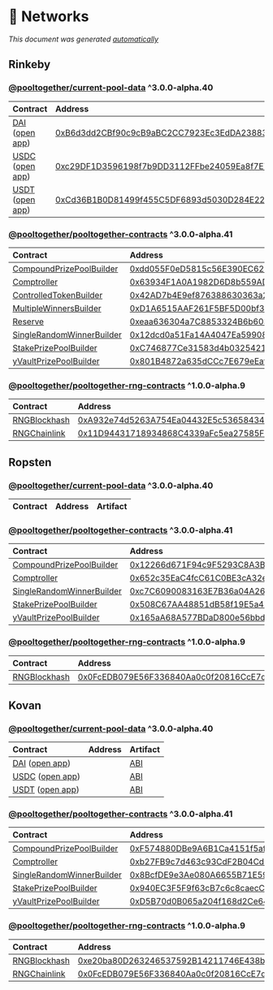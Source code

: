 # 📡 Networks

_This document was generated_ [_automatically_](https://github.com/pooltogether/generate-networks-doc)

## Rinkeby

### [@pooltogether/current-pool-data](https://www.npmjs.com/package/@pooltogether/current-pool-data) ^3.0.0-alpha.40

| Contract | Address | Artifact |
| :--- | :--- | :--- |
| [DAI](https://github.com/pooltogether/pooltogether-pool-contracts/tree/version-3/contracts/prize-pool/PrizePool.sol) \([open app](https://staging-v3.pooltogether.com)\) | [0xB6d3dd2CBf90c9cB9aBC2CC7923Ec3EdDA238830](https://rinkeby.etherscan.io/address/0xB6d3dd2CBf90c9cB9aBC2CC7923Ec3EdDA238830) | [ABI](https://github.com/pooltogether/documentation/tree/3bcd75a345a1a8275a82adeaa22e23eec989fb79/.gitbook/assets/prizepoolabi.json) |
| [USDC](https://github.com/pooltogether/pooltogether-pool-contracts/tree/version-3/contracts/prize-pool/PrizePool.sol) \([open app](https://staging-v3.pooltogether.com)\) | [0xc29DF1D3596198f7b9DD3112FFbe24059Ea8f7E7](https://rinkeby.etherscan.io/address/0xc29DF1D3596198f7b9DD3112FFbe24059Ea8f7E7) | [ABI](https://github.com/pooltogether/documentation/tree/3bcd75a345a1a8275a82adeaa22e23eec989fb79/.gitbook/assets/prizepoolabi.json) |
| [USDT](https://github.com/pooltogether/pooltogether-pool-contracts/tree/version-3/contracts/prize-pool/PrizePool.sol) \([open app](https://staging-v3.pooltogether.com)\) | [0xCd36B1B0D81499f455C5DF6893d5030D284E22aD](https://rinkeby.etherscan.io/address/0xCd36B1B0D81499f455C5DF6893d5030D284E22aD) | [ABI](https://github.com/pooltogether/documentation/tree/3bcd75a345a1a8275a82adeaa22e23eec989fb79/.gitbook/assets/prizepoolabi.json) |

### [@pooltogether/pooltogether-contracts](https://www.npmjs.com/package/@pooltogether/pooltogether-contracts) ^3.0.0-alpha.41

| Contract | Address | Artifact |
| :--- | :--- | :--- |
| [CompoundPrizePoolBuilder](https://github.com/pooltogether/pooltogether-pool-contracts/tree/version-3/contracts/builders/CompoundPrizePoolBuilder.sol) | [0xdd055F0eD5815c56E390EC62b789852dbc1184D8](https://rinkeby.etherscan.io/address/0xdd055F0eD5815c56E390EC62b789852dbc1184D8) | [Artifact](https://github.com/pooltogether/pooltogether-pool-contracts/tree/version-3/deployments/rinkeby/CompoundPrizePoolBuilder.json) |
| [Comptroller](https://github.com/pooltogether/pooltogether-pool-contracts/tree/version-3/contracts/comptroller/Comptroller.sol) | [0x63934F1A0A1982D6D8b559AD3e12AB189bEc9411](https://rinkeby.etherscan.io/address/0x63934F1A0A1982D6D8b559AD3e12AB189bEc9411) | [Artifact](https://github.com/pooltogether/pooltogether-pool-contracts/tree/version-3/deployments/rinkeby/Comptroller.json) |
| [ControlledTokenBuilder](https://github.com/pooltogether/pooltogether-pool-contracts/tree/version-3/contracts/builders/ControlledTokenBuilder.sol) | [0x42AD7b4E9ef876388630363a28AbAb51a248FB4d](https://rinkeby.etherscan.io/address/0x42AD7b4E9ef876388630363a28AbAb51a248FB4d) | [Artifact](https://github.com/pooltogether/pooltogether-pool-contracts/tree/version-3/deployments/rinkeby/ControlledTokenBuilder.json) |
| [MultipleWinnersBuilder](https://github.com/pooltogether/pooltogether-pool-contracts/tree/version-3/contracts/builders/MultipleWinnersBuilder.sol) | [0xD1A6515AAF261F5BF5D00bf3311ca325D32ed5A0](https://rinkeby.etherscan.io/address/0xD1A6515AAF261F5BF5D00bf3311ca325D32ed5A0) | [Artifact](https://github.com/pooltogether/pooltogether-pool-contracts/tree/version-3/deployments/rinkeby/MultipleWinnersBuilder.json) |
| [Reserve](https://github.com/pooltogether/pooltogether-pool-contracts/tree/version-3/contracts/reserve/Reserve.sol) | [0xeaa636304a7C8853324B6b603dCdE55F92dfbab1](https://rinkeby.etherscan.io/address/0xeaa636304a7C8853324B6b603dCdE55F92dfbab1) | [Artifact](https://github.com/pooltogether/pooltogether-pool-contracts/tree/version-3/deployments/rinkeby/Reserve.json) |
| [SingleRandomWinnerBuilder](https://github.com/pooltogether/pooltogether-pool-contracts/tree/version-3/contracts/builders/SingleRandomWinnerBuilder.sol) | [0x12dcd0a51Fa14A4047Ea59908C3403ad3E40120D](https://rinkeby.etherscan.io/address/0x12dcd0a51Fa14A4047Ea59908C3403ad3E40120D) | [Artifact](https://github.com/pooltogether/pooltogether-pool-contracts/tree/version-3/deployments/rinkeby/SingleRandomWinnerBuilder.json) |
| [StakePrizePoolBuilder](https://github.com/pooltogether/pooltogether-pool-contracts/tree/version-3/contracts/builders/StakePrizePoolBuilder.sol) | [0xC746877Ce31583d4b0325421C25765CE3e1ad933](https://rinkeby.etherscan.io/address/0xC746877Ce31583d4b0325421C25765CE3e1ad933) | [Artifact](https://github.com/pooltogether/pooltogether-pool-contracts/tree/version-3/deployments/rinkeby/StakePrizePoolBuilder.json) |
| [yVaultPrizePoolBuilder](https://github.com/pooltogether/pooltogether-pool-contracts/tree/version-3/contracts/builders/yVaultPrizePoolBuilder.sol) | [0x801B4872a635dCCc7E679eEaf04bEf08E562972a](https://rinkeby.etherscan.io/address/0x801B4872a635dCCc7E679eEaf04bEf08E562972a) | [Artifact](https://github.com/pooltogether/pooltogether-pool-contracts/tree/version-3/deployments/rinkeby/yVaultPrizePoolBuilder.json) |

### [@pooltogether/pooltogether-rng-contracts](https://www.npmjs.com/package/@pooltogether/pooltogether-rng-contracts) ^1.0.0-alpha.9

| Contract | Address | Artifact |
| :--- | :--- | :--- |
| [RNGBlockhash](https://github.com/pooltogether/pooltogether-rng-contracts/tree/master/contracts/RNGBlockhash.sol) | [0xA932e74d5263A754Ea04432E5c53658434b0484B](https://rinkeby.etherscan.io/address/0xA932e74d5263A754Ea04432E5c53658434b0484B) | [Artifact](https://github.com/pooltogether/pooltogether-rng-contracts/tree/master/deployments/rinkeby/RNGBlockhash.json) |
| [RNGChainlink](https://github.com/pooltogether/pooltogether-rng-contracts/tree/master/contracts/RNGChainlink.sol) | [0x11D94431718934868C4339aFc5ea27585F46C99A](https://rinkeby.etherscan.io/address/0x11D94431718934868C4339aFc5ea27585F46C99A) | [Artifact](https://github.com/pooltogether/pooltogether-rng-contracts/tree/master/deployments/rinkeby/RNGChainlink.json) |

## Ropsten

### [@pooltogether/current-pool-data](https://www.npmjs.com/package/@pooltogether/current-pool-data) ^3.0.0-alpha.40

| Contract | Address | Artifact |
| :--- | :--- | :--- |


### [@pooltogether/pooltogether-contracts](https://www.npmjs.com/package/@pooltogether/pooltogether-contracts) ^3.0.0-alpha.41

| Contract | Address | Artifact |
| :--- | :--- | :--- |
| [CompoundPrizePoolBuilder](https://github.com/pooltogether/pooltogether-pool-contracts/tree/version-3/contracts/builders/CompoundPrizePoolBuilder.sol) | [0x12266d671F94c9F5293C8A3B0A9dF5DEB8Dcc941](https://ropsten.etherscan.io/address/0x12266d671F94c9F5293C8A3B0A9dF5DEB8Dcc941) | [Artifact](https://github.com/pooltogether/pooltogether-pool-contracts/tree/version-3/deployments/ropsten/CompoundPrizePoolBuilder.json) |
| [Comptroller](https://github.com/pooltogether/pooltogether-pool-contracts/tree/version-3/contracts/comptroller/Comptroller.sol) | [0x652c35EaC4fcC61C0BE3cA32e58a53585A59Eb33](https://ropsten.etherscan.io/address/0x652c35EaC4fcC61C0BE3cA32e58a53585A59Eb33) | [Artifact](https://github.com/pooltogether/pooltogether-pool-contracts/tree/version-3/deployments/ropsten/Comptroller.json) |
| [SingleRandomWinnerBuilder](https://github.com/pooltogether/pooltogether-pool-contracts/tree/version-3/contracts/builders/SingleRandomWinnerBuilder.sol) | [0xc7C6090083163E7B36a04A26d0eB95C3fC95C023](https://ropsten.etherscan.io/address/0xc7C6090083163E7B36a04A26d0eB95C3fC95C023) | [Artifact](https://github.com/pooltogether/pooltogether-pool-contracts/tree/version-3/deployments/ropsten/SingleRandomWinnerBuilder.json) |
| [StakePrizePoolBuilder](https://github.com/pooltogether/pooltogether-pool-contracts/tree/version-3/contracts/builders/StakePrizePoolBuilder.sol) | [0x508C67AA48851dB58f19E5a47194D3EFe941395E](https://ropsten.etherscan.io/address/0x508C67AA48851dB58f19E5a47194D3EFe941395E) | [Artifact](https://github.com/pooltogether/pooltogether-pool-contracts/tree/version-3/deployments/ropsten/StakePrizePoolBuilder.json) |
| [yVaultPrizePoolBuilder](https://github.com/pooltogether/pooltogether-pool-contracts/tree/version-3/contracts/builders/yVaultPrizePoolBuilder.sol) | [0x165aA68A577BDaD800e56bbdC833e45e841b24D2](https://ropsten.etherscan.io/address/0x165aA68A577BDaD800e56bbdC833e45e841b24D2) | [Artifact](https://github.com/pooltogether/pooltogether-pool-contracts/tree/version-3/deployments/ropsten/yVaultPrizePoolBuilder.json) |

### [@pooltogether/pooltogether-rng-contracts](https://www.npmjs.com/package/@pooltogether/pooltogether-rng-contracts) ^1.0.0-alpha.9

| Contract | Address | Artifact |
| :--- | :--- | :--- |
| [RNGBlockhash](https://github.com/pooltogether/pooltogether-rng-contracts/tree/master/contracts/RNGBlockhash.sol) | [0x0FcEDB079E56F336840Aa0c0f20816CcE7de63B6](https://ropsten.etherscan.io/address/0x0FcEDB079E56F336840Aa0c0f20816CcE7de63B6) | [Artifact](https://github.com/pooltogether/pooltogether-rng-contracts/tree/master/deployments/ropsten/RNGBlockhash.json) |

## Kovan

### [@pooltogether/current-pool-data](https://www.npmjs.com/package/@pooltogether/current-pool-data) ^3.0.0-alpha.40

| Contract | Address | Artifact |
| :--- | :--- | :--- |
| [DAI](https://github.com/pooltogether/pooltogether-pool-contracts/tree/version-3/contracts/prize-pool/PrizePool.sol) \([open app](https://staging-v3.pooltogether.com)\) |  | [ABI](https://github.com/pooltogether/documentation/tree/3bcd75a345a1a8275a82adeaa22e23eec989fb79/.gitbook/assets/prizepoolabi.json) |
| [USDC](https://github.com/pooltogether/pooltogether-pool-contracts/tree/version-3/contracts/prize-pool/PrizePool.sol) \([open app](https://staging-v3.pooltogether.com)\) |  | [ABI](https://github.com/pooltogether/documentation/tree/3bcd75a345a1a8275a82adeaa22e23eec989fb79/.gitbook/assets/prizepoolabi.json) |
| [USDT](https://github.com/pooltogether/pooltogether-pool-contracts/tree/version-3/contracts/prize-pool/PrizePool.sol) \([open app](https://staging-v3.pooltogether.com)\) |  | [ABI](https://github.com/pooltogether/documentation/tree/3bcd75a345a1a8275a82adeaa22e23eec989fb79/.gitbook/assets/prizepoolabi.json) |

### [@pooltogether/pooltogether-contracts](https://www.npmjs.com/package/@pooltogether/pooltogether-contracts) ^3.0.0-alpha.41

| Contract | Address | Artifact |
| :--- | :--- | :--- |
| [CompoundPrizePoolBuilder](https://github.com/pooltogether/pooltogether-pool-contracts/tree/version-3/contracts/builders/CompoundPrizePoolBuilder.sol) | [0xF574880DBe9A6B1Ca4151f5afb40745C3fb90F74](https://kovan.etherscan.io/address/0xF574880DBe9A6B1Ca4151f5afb40745C3fb90F74) | [Artifact](https://github.com/pooltogether/pooltogether-pool-contracts/tree/version-3/deployments/kovan/CompoundPrizePoolBuilder.json) |
| [Comptroller](https://github.com/pooltogether/pooltogether-pool-contracts/tree/version-3/contracts/comptroller/Comptroller.sol) | [0xb27FB9c7d463c93CdF2B04Cd89c7949a42357737](https://kovan.etherscan.io/address/0xb27FB9c7d463c93CdF2B04Cd89c7949a42357737) | [Artifact](https://github.com/pooltogether/pooltogether-pool-contracts/tree/version-3/deployments/kovan/Comptroller.json) |
| [SingleRandomWinnerBuilder](https://github.com/pooltogether/pooltogether-pool-contracts/tree/version-3/contracts/builders/SingleRandomWinnerBuilder.sol) | [0x8BcfDE9e3Ae080A6655B71E590ab37ECAf6204ea](https://kovan.etherscan.io/address/0x8BcfDE9e3Ae080A6655B71E590ab37ECAf6204ea) | [Artifact](https://github.com/pooltogether/pooltogether-pool-contracts/tree/version-3/deployments/kovan/SingleRandomWinnerBuilder.json) |
| [StakePrizePoolBuilder](https://github.com/pooltogether/pooltogether-pool-contracts/tree/version-3/contracts/builders/StakePrizePoolBuilder.sol) | [0x940EC3F5F9f63cB7c6c8caecCB9b475020A773C1](https://kovan.etherscan.io/address/0x940EC3F5F9f63cB7c6c8caecCB9b475020A773C1) | [Artifact](https://github.com/pooltogether/pooltogether-pool-contracts/tree/version-3/deployments/kovan/StakePrizePoolBuilder.json) |
| [yVaultPrizePoolBuilder](https://github.com/pooltogether/pooltogether-pool-contracts/tree/version-3/contracts/builders/yVaultPrizePoolBuilder.sol) | [0xD5B70d0B065a204f168d2Ce646C7Ef878a331dAd](https://kovan.etherscan.io/address/0xD5B70d0B065a204f168d2Ce646C7Ef878a331dAd) | [Artifact](https://github.com/pooltogether/pooltogether-pool-contracts/tree/version-3/deployments/kovan/yVaultPrizePoolBuilder.json) |

### [@pooltogether/pooltogether-rng-contracts](https://www.npmjs.com/package/@pooltogether/pooltogether-rng-contracts) ^1.0.0-alpha.9

| Contract | Address | Artifact |
| :--- | :--- | :--- |
| [RNGBlockhash](https://github.com/pooltogether/pooltogether-rng-contracts/tree/master/contracts/RNGBlockhash.sol) | [0xe20ba80D263246537592B14211746E438be6b756](https://kovan.etherscan.io/address/0xe20ba80D263246537592B14211746E438be6b756) | [Artifact](https://github.com/pooltogether/pooltogether-rng-contracts/tree/master/deployments/kovan/RNGBlockhash.json) |
| [RNGChainlink](https://github.com/pooltogether/pooltogether-rng-contracts/tree/master/contracts/RNGChainlink.sol) | [0x0FcEDB079E56F336840Aa0c0f20816CcE7de63B6](https://kovan.etherscan.io/address/0x0FcEDB079E56F336840Aa0c0f20816CcE7de63B6) | [Artifact](https://github.com/pooltogether/pooltogether-rng-contracts/tree/master/deployments/kovan/RNGChainlink.json) |

